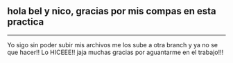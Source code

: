 hola bel y nico, gracias por mis compas en esta practica 
--
---
Yo sigo sin poder subir mis archivos me los sube a otra branch y ya no se que hacer!!
Lo HICEEE!! jaja muchas gracias por aguantarme en el trabajo!!!

